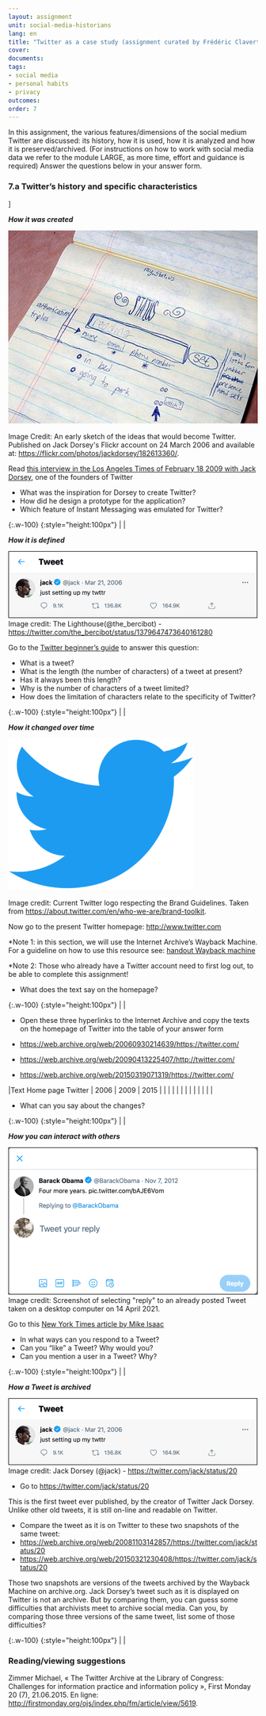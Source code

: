 ```yaml
---
layout: assignment
unit: social-media-historians
lang: en
title: "Twitter as a case study (assignment curated by Frédéric Clavert)"
cover:
documents:
tags:
- social media
- personal habits
- privacy
outcomes:
order: 7
---
```


In this assignment, the various features/dimensions of the social medium Twitter are discussed: its history, how it is used, how it is analyzed and how it is preserved/archived.  (For instructions on how to work with social media data we refer to the module LARGE, as more time, effort and guidance is required)
Answer the questions below in your answer form.

<!-- more -->
<!-- briefing-student -->

### 7.a Twitter’s history and specific characteristics 
<!-- section-contents -->]

***How it was created***

![dorsey](../../assets/images/social-media/dorsey.jpg)

Image Credit: An early sketch of the ideas that would become Twitter. Published on Jack Dorsey's Flickr account on 24 March 2006 and available at: https://flickr.com/photos/jackdorsey/182613360/.

Read [this interview in the Los Angeles Times of February 18 2009 with Jack Dorsey](https://latimesblogs.latimes.com/technology/2009/02/twitter-creator.html), one of the founders of Twitter 
- What was the inspiration for Dorsey to create Twitter?
- How did he design a prototype for the application?
- Which feature of Instant Messaging was emulated for Twitter?

{:.w-100}
{:style="height:100px"}
| |


***How it is defined***

![jacktweet](../../assets/images/social-media/jacktweet.png)
Image credit: The Lighthouse(@the_bercibot) - https://twitter.com/the_bercibot/status/1379647473640161280 

Go to the [Twitter beginner’s guide](https://help.twitter.com/en/new-user-faq) to answer this question:
- What is a tweet?
- What is the length (the number of characters) of a tweet at present?
- Has it always been this length?
- Why is the number of characters of a tweet limited?
- How does the limitation of characters relate to the specificity of Twitter?

{:.w-100}
{:style="height:100px"}
| |


***How it changed over time***

![bird](../../assets/images/social-media/bird.png)

Image credit: Current Twitter logo respecting the Brand Guidelines. Taken from https://about.twitter.com/en/who-we-are/brand-toolkit. 

Now go to the present Twitter homepage: http://www.twitter.com 

*Note 1: in this section, we will use the Internet Archive’s Wayback Machine. For a guideline on how to use this resource see: [handout Wayback machine](https://ranke2.uni.lu/assets/pdf/wayback-machine-interface.pdf)  

*Note 2: Those who already have a Twitter account need to first log out, to be able to complete this assignment!

- What does the text say on the homepage?

{:.w-100}
{:style="height:100px"}
| |

- Open these three hyperlinks to the Internet Archive and copy the texts on the homepage of Twitter into the table of your answer form 

- https://web.archive.org/web/20060930214639/https://twitter.com/
- https://web.archive.org/web/20090413225407/http://twitter.com/
- https://web.archive.org/web/20150319071319/https://twitter.com/

|Text Home page Twitter  |  2006 | 2009 | 2015 |
|   |   |   |
|   |   |   |
|   |   |   |

- What can you say about the changes? 

{:.w-100}
{:style="height:100px"}
| |


***How you can interact with others***

![obamareply](../../assets/images/social-media/obamareply.png)
Image credit: Screenshot of selecting "reply" to an already posted Tweet taken on a desktop computer on 14 April 2021.

Go to this [New York Times article by Mike Isaac](https://www.nytimes.com/2017/09/26/technology/twitter-280-characters.html?smid=url-share) 
- In what ways can you respond to a Tweet?
- Can you “like” a Tweet? Why would you?
- Can you mention a user in a Tweet? Why?

{:.w-100}
{:style="height:100px"}
| |



***How a Tweet is archived***

![jacktweet](../../assets/images/social-media/jacktweet.png)
Image credit: Jack Dorsey (@jack) - https://twitter.com/jack/status/20 


- Go to https://twitter.com/jack/status/20

This is the first tweet ever published, by the creator of Twitter Jack Dorsey. Unlike other old tweets, it is still on-line and readable on Twitter.
- Compare the tweet as it is on Twitter to these two snapshots of the same tweet: 
- https://web.archive.org/web/20081103142857/https://twitter.com/jack/status/20
- https://web.archive.org/web/20150321230408/https://twitter.com/jack/status/20


Those two snapshots are versions of the tweets archived by the Wayback Machine on archive.org. Jack Dorsey’s tweet such as it is displayed on Twitter is not an archive. But by comparing them, you can guess some difficulties that archivists meet to archive social media. Can you, by comparing those three versions of the same tweet, list some of those difficulties?

{:.w-100}
{:style="height:100px"}
| |

<!-- section -->

### Reading/viewing suggestions
<!-- section-contents -->

Zimmer Michael, « The Twitter Archive at the Library of Congress: Challenges for information practice and information policy », First Monday 20 (7), 21.06.2015. En ligne: <http://firstmonday.org/ojs/index.php/fm/article/view/5619>.

<!-- section -->

<!-- briefing-teacher -->

